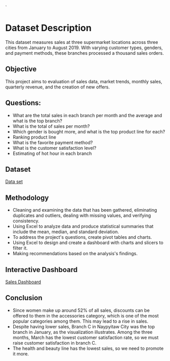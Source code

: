 `<H1>Dataset Description</H1>
This dataset measures sales at three supermarket locations across three cities from January to August 2019. With varying customer types, genders, and payment methods, these branches processed a thousand sales orders. 
  
<H2>Objective</H2>
This project aims to evaluation of sales data, market trends, monthly sales, quarterly revenue, and the creation of new offers.

<H2>Questions:</H2>

-	What are the total sales in each branch per month and the average and what is the top branch?
-	What is the total of sales per month?
-	Which gender is bought more, and what is the top product line for each?
-	Ranking product line
-	What is the favorite payment method?
-	What is the customer satisfaction level?
-	Estimating of hot hour in each branch

<H2>Dataset</H2>
<a href="https://github.com/Razan20696/Sales-Dashboard/blob/main/Dataset.xlsx">Data set</a>

<H2>Methodology</H2>

-	Cleaning and examining the data that has been gathered, eliminating duplicates and outliers, dealing with missing values, and verifying consistency.
-	Using Excel to analyze data and produce statistical summaries that include the mean, median, and standard deviation.
-	To address the project's questions, create pivot tables and charts. 
-	Using Excel to design and create a dashboard with charts and slicers to filter it.
-	Making recommendations based on the analysis's findings.
  
<H2>Interactive Dashboard </H2>
<a href="https://github.com/Razan20696/Sales-Dashboard/blob/main/Sales%20Dashboard.PNG">Sales Dashboard</a>

<H2>Conclusion</H2>


- Since women make up around 52% of all sales, discounts can be offered to them in the accessories category, which is one of the most popular categories among them. This may lead to a rise in sales.
- Despite having lower sales, Branch C in Naypyitaw City was the top branch in January, as the visualization illustrates. Among the three months, March has the lowest customer satisfaction rate, so we must raise customer satisfaction in branch C.
- The health and beauty line has the lowest sales, so we need to promote it more.


